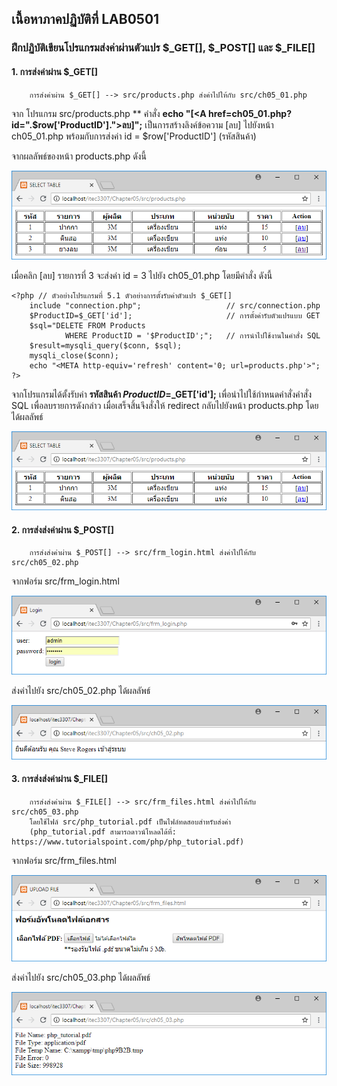 ## เนื้อหาภาคปฏิบัติที่ LAB0501
### ฝึกปฏิบัติเขียนโปรแกรมส่งค่าผ่านตัวแปร $_GET[], $_POST[]  และ $_FILE[]
#### 1. การส่งค่าผ่าน $_GET[] 
```
    การส่งค่าผ่าน $_GET[] --> src/products.php ส่งค่าไปให้กับ src/ch05_01.php
```
จาก โปรแกรม src/products.php 
** คำสั่ง **echo "<TD>[<A href=ch05_01.php?id=".$row['ProductID'].">ลบ</A>]</TD>";** 
เป็นการสร้างลิงค์ข้อความ [ลบ] ไปยังหน้า ch05_01.php พร้อมกับการส่งค่า id = $row['ProductID'] (รหัสสินค้า)

จากผลลัพธ์ของหน้า products.php ดังนี้

<img src=output/products.png>

เมื่อคลิก [ลบ] รายการที่ 3 จะส่งค่า id = 3 ไปยัง ch05_01.php โดยมีคำสั่ง ดังนี้

```
<?php // ตัวอย่างโปรแกรมที่ 5.1 ตัวอย่างการตั้งรับค่าตัวแปร $_GET[]
    include "connection.php";                   // src/connection.php
    $ProductID=$_GET['id'];                     // การตั้งค่ารับตัวแปรแบบ GET
    $sql="DELETE FROM Products 
            WHERE ProductID = '$ProductID';";   // การนำไปใช้งานในคำสั่ง SQL
    $result=mysqli_query($conn, $sql); 
    mysqli_close($conn);
    echo "<META http-equiv='refresh' content='0; url=products.php'>";
?>
```
จากโปรแกรมได้ตั้งรับค่า **รหัสสินค้า $ProductID=$_GET['id'];** 
เพื่อนำไปใช้กำหนดคำสั่งคำสั่ง SQL เพื่อลบรายการดังกล่าว
เมื่อเสร็จสิ้นจึงสั่งให้ redirect กลับไปยังหน้า products.php โดยได้ผลลัพธ์

<img src=output/ch05_01.png>

#### 2. การส่งส่งค่าผ่าน $_POST[]
```
    การส่งส่งค่าผ่าน $_POST[] --> src/frm_login.html ส่งค่าไปให้กับ src/ch05_02.php
```
จากฟอร์ม src/frm_login.html

<img src=output/frm_login.png>

ส่งค่าไปยัง src/ch05_02.php ได้ผลลัพธ์

<img src=output/ch05_02.png>

#### 3. การส่งส่งค่าผ่าน $_FILE[]
```
    การส่งส่งค่าผ่าน $_FILE[] --> src/frm_files.html ส่งค่าไปให้กับ src/ch05_03.php 
    โดยใช้ไฟล์ src/php_tutorial.pdf เป็นไฟล์ทดสอบสำหรับส่งค่า 
    (php_tutorial.pdf สามารถดาวน์โหลดได้ที่: https://www.tutorialspoint.com/php/php_tutorial.pdf)
```

จากฟอร์ม src/frm_files.html

<img src=output/frm_files.png>

ส่งค่าไปยัง src/ch05_03.php ได้ผลลัพธ์

<img src=output/ch05_03.png>